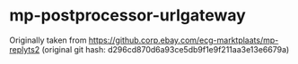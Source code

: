 # mp-postprocessor-urlgateway

Originally taken from https://github.corp.ebay.com/ecg-marktplaats/mp-replyts2
(original git hash: d296cd870d6a93ce5db9f1e9f211aa3e13e6679a)